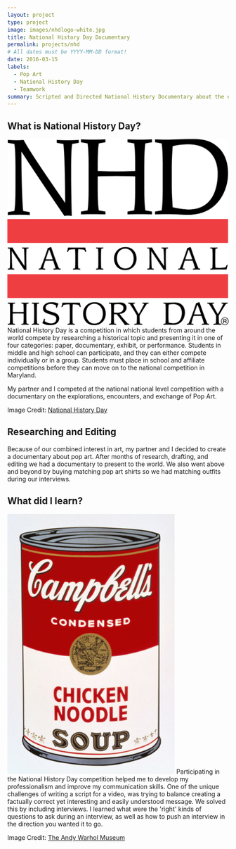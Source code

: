```yaml
---
layout: project
type: project
image: images/nhdlogo-white.jpg
title: National History Day Documentary 
permalink: projects/nhd
# All dates must be YYYY-MM-DD format!
date: 2016-03-15
labels:
  - Pop Art
  - National History Day
  - Teamwork
summary: Scripted and Directed National History Documentary about the explorations, encounters, and exchange of pop art. 
---
```

  
What is National History Day? 
---
<img class="ui small right floated rounded image" src="../images/nhdlogo.png"> National History Day is a competition in which students from around the world compete by researching a historical topic and presenting it in one of four categories: paper, documentary, exhibit, or performance. Students in middle and high school can participate, and they can either compete individually or in a group. Students must place in school and affiliate competitions before they can move on to the national competition in Maryland. 

My partner and I competed at the national national level competition with a documentary on the explorations, encounters, and exchange of Pop Art.


Image Credit: [National History Day](https://www.nhd.org/)


Researching and Editing 
---
Because of our combined interest in art, my partner and I decided to create a documentary about pop art. 
After months of research, drafting, and editing we had a documentary to present to the world. We also went above and beyond by buying matching pop art shirts so we had matching outfits during our interviews. 

What did I learn?
---
<img class="ui small left floated rounded image" src="../images/CampbellSoup.PNG">
Participating in the National History Day competition helped me to develop my professionalism and improve my communication skills. One of the unique challenges of writing a script for a video, was trying to balance creating a factually correct yet interesting and easily understood message. We solved this by including interviews. I learned what were the 'right' kinds of questions to ask during an interview, as well as how to push an interview in the direction you wanted it to go. 


Image Credit: [The Andy Warhol Museum](https://www.warhol.org/lessons/campbells-soup-ode-to-food/)

